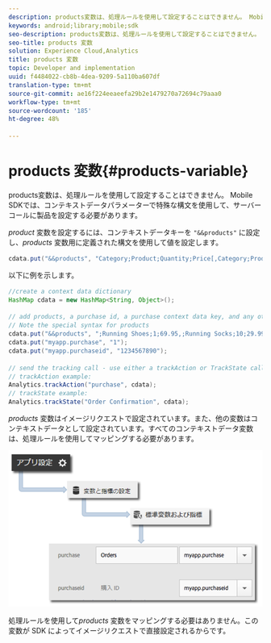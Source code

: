 ```yaml
---
description: products変数は、処理ルールを使用して設定することはできません。 Mobile SDKでは、コンテキストデータパラメーターで特殊な構文を使用して、サーバーコールに製品を設定する必要があります。
keywords: android;library;mobile;sdk
seo-description: products変数は、処理ルールを使用して設定することはできません。 Mobile SDKでは、コンテキストデータパラメーターで特殊な構文を使用して、サーバーコールに製品を設定する必要があります。
seo-title: products 変数
solution: Experience Cloud,Analytics
title: products 変数
topic: Developer and implementation
uuid: f4484022-cb8b-4dea-9209-5a110ba607df
translation-type: tm+mt
source-git-commit: ae16f224eeaeefa29b2e1479270a72694c79aaa0
workflow-type: tm+mt
source-wordcount: '185'
ht-degree: 48%

---
```



# products 変数{#products-variable}

products変数は、処理ルールを使用して設定することはできません。 Mobile SDKでは、コンテキストデータパラメーターで特殊な構文を使用して、サーバーコールに製品を設定する必要があります。

*product* 変数を設定するには、コンテキストデータキーを `"&&products"` に設定し、*products* 変数用に定義された構文を使用して値を設定します。

```java
cdata.put("&&products", "Category;Product;Quantity;Price[,Category;Product;Quantity;Price]");
```

以下に例を示します。

```java
//create a context data dictionary 
HashMap cdata = new HashMap<String, Object>(); 
 
// add products, a purchase id, a purchase context data key, and any other data you want to collect. 
// Note the special syntax for products 
cdata.put("&&products", ";Running Shoes;1;69.95,;Running Socks;10;29.99"); 
cdata.put("myapp.purchase", "1"); 
cdata.put("myapp.purchaseid", "1234567890"); 
 
// send the tracking call - use either a trackAction or TrackState call. 
// trackAction example: 
Analytics.trackAction("purchase", cdata); 
// trackState example: 
Analytics.trackState("Order Confirmation", cdata);
```

*products* 変数はイメージリクエストで設定されています。また、他の変数はコンテキストデータとして設定されています。すべてのコンテキストデータ変数は、処理ルールを使用してマッピングする必要があります。

![](assets/map-products.png)

処理ルールを使用して&#x200B;*products* 変数をマッピングする必要はありません。この変数が SDK によってイメージリクエストで直接設定されるからです。
